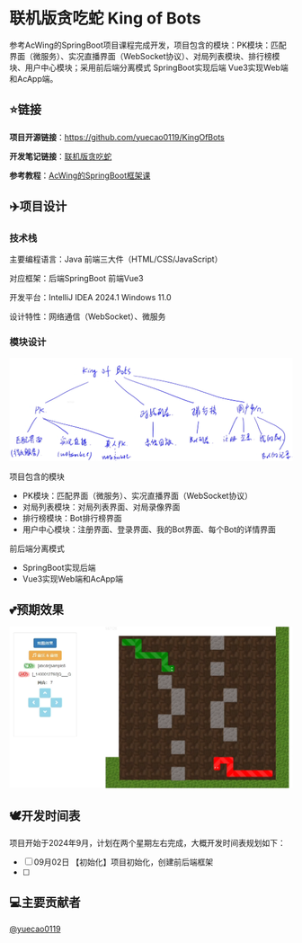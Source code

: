 # 联机版贪吃蛇 King of Bots

参考AcWing的SpringBoot项目课程完成开发，项目包含的模块：PK模块：匹配界面（微服务）、实况直播界面（WebSocket协议）、对局列表模块、排行榜模块、用户中心模块；采用前后端分离模式 SpringBoot实现后端 Vue3实现Web端和AcApp端。

## ⭐链接

**项目开源链接**：https://github.com/yuecao0119/KingOfBots

**开发笔记链接**：[联机版贪吃蛇](https://jm5q27wopq.feishu.cn/wiki/KgYywCCt7i7BWpksKiscpIqFnNh)

**参考教程**：[AcWing的SpringBoot框架课](https://www.acwing.com/activity/content/1877/)

## ✈️项目设计

### 技术栈

主要编程语言：Java  前端三大件（HTML/CSS/JavaScript）

对应框架：后端SpringBoot 前端Vue3

开发平台：IntelliJ IDEA 2024.1   Windows 11.0

设计特性：网络通信（WebSocket）、微服务

### 模块设计

<img src="README.assets\17252468488711.png" alt="img" style="zoom:80%;" />

项目包含的模块

- PK模块：匹配界面（微服务）、实况直播界面（WebSocket协议）
- 对局列表模块：对局列表界面、对局录像界面
- 排行榜模块：Bot排行榜界面
- 用户中心模块：注册界面、登录界面、我的Bot界面、每个Bot的详情界面

前后端分离模式

- SpringBoot实现后端
- Vue3实现Web端和AcApp端

## 💕预期效果

<img src="README.assets/image-20240902112035578.png" alt="image-20240902112035578" style="zoom:80%;" />

## 🕊️开发时间表

项目开始于2024年9月，计划在两个星期左右完成，大概开发时间表规划如下：

- [ ] 09月02日 【初始化】项目初始化，创建前后端框架
- [ ] 

## 💻主要贡献者

[@yuecao0119](https://github.com/yuecao0119)